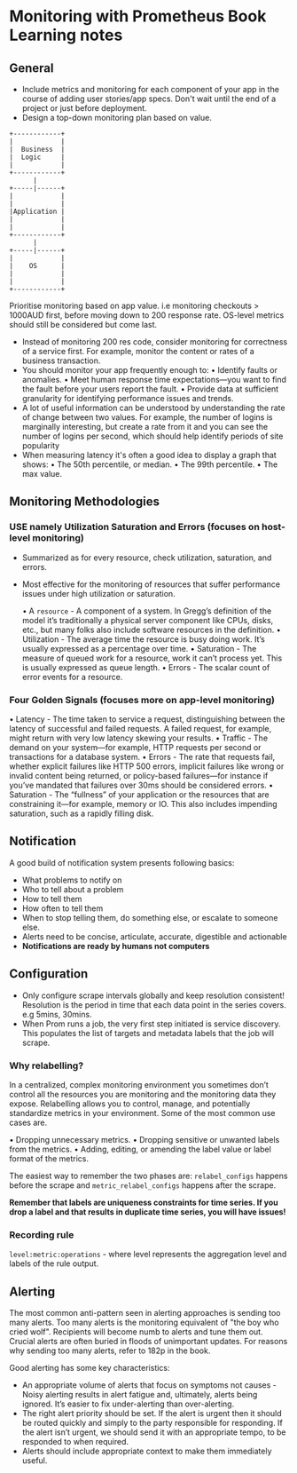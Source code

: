 # Monitoring with Prometheus Book Learning notes

## General

- Include metrics and monitoring for each component of your app in the course of adding user stories/app specs.
Don't wait until the end of a project or just before deployment.
- Design a top-down monitoring plan based on value.

```
+------------+
|            |
|  Business  |
|  Logic     |
|            |
+------------+
      |
+-----|------+
|            |
|            |
|Application |
|            |
|            |
+------------+
      |
+-----|------+
|            |
|    OS      |
|            |
|            |
+------------+
```

Prioritise monitoring based on app value. i.e monitoring checkouts > 1000AUD first, before moving down to 200 response rate. OS-level metrics should still be considered but come last.
- Instead of monitoring 200 res code, consider monitoring for correctness of a service first. For example, monitor the content or rates of a business transaction.
- You should monitor your app frequently enough to:
  • Identify faults or anomalies.
  • Meet human response time expectations—you want to find the fault before your users report the fault.
  • Provide data at sufficient granularity for identifying performance issues and trends.
- A lot of useful information can be understood by understanding the rate of change between two values. For example, the number of logins is marginally interesting, but create a rate from it and you can see the number of logins per second, which should help
identify periods of site popularity
- When measuring latency it's often a good idea to display a graph that shows:
  • The 50th percentile, or median.
  • The 99th percentile.
  • The max value.

## Monitoring Methodologies

### USE namely Utilization Saturation and Errors (focuses on host-level monitoring)

- Summarized as for every resource, check utilization, saturation, and errors.
- Most effective for the monitoring of resources that suffer performance issues under high utilization
or saturation.

  • A `resource` - A component of a system. In Gregg’s definition of the model it’s
  traditionally a physical server component like CPUs, disks, etc., but many
  folks also include software resources in the definition.
  • Utilization - The average time the resource is busy doing work. It’s usually
  expressed as a percentage over time.
  • Saturation - The measure of queued work for a resource, work it can’t process
  yet. This is usually expressed as queue length.
  • Errors - The scalar count of error events for a resource.


### Four Golden Signals (focuses more on app-level monitoring)

• Latency - The time taken to service a request, distinguishing between the latency of successful and failed requests. A failed request, for example, might return with very low latency skewing your results.
• Traffic - The demand on your system—for example, HTTP requests per
second or transactions for a database system.
• Errors - The rate that requests fail, whether explicit failures like HTTP
500 errors, implicit failures like wrong or invalid content being returned,
or policy-based failures—for instance if you’ve mandated that failures over
30ms should be considered errors.
• Saturation - The “fullness” of your application or the resources that are
constraining it—for example, memory or IO. This also includes impending
saturation, such as a rapidly filling disk.

## Notification

A good build of notification system presents following basics:

- What problems to notify on
- Who to tell about a problem
- How to tell them
- How often to tell them
- When to stop telling them, do something else, or escalate to someone else.
- Alerts need to be concise, articulate, accurate, digestible and actionable
- **Notifications are ready by humans not computers**

## Configuration

- Only configure scrape intervals globally and keep resolution consistent! Resolution is the period in time that each data point in the series covers. e.g 5mins, 30mins.
- When Prom runs a job, the very first step initiated is service discovery. This populates the list of targets and metadata labels that the job will scrape.

### Why relabelling?

In a centralized, complex monitoring environment you sometimes don’t control all the resources you are monitoring and the monitoring data they expose. Relabelling allows you to control, manage, and potentially standardize metrics in
your environment. Some of the most common use cases are.

• Dropping unnecessary metrics.
• Dropping sensitive or unwanted labels from the metrics.
• Adding, editing, or amending the label value or label format of the metrics.

The easiest way to remember the two phases are: `relabel_configs` happens before the scrape and `metric_relabel_configs` happens after the scrape.

**Remember that labels are uniqueness constraints for time series. If you drop a label and that results in duplicate time series, you will have issues!**

### Recording rule

`level:metric:operations` - where level represents the aggregation level and labels of the rule output.

## Alerting

The most common anti-pattern seen in alerting approaches is sending too many alerts. Too many alerts is the monitoring equivalent of "the boy who cried wolf". Recipients will become numb to alerts and tune them out. Crucial alerts are often buried in floods of unimportant updates. For reasons why sending too many alerts, refer to 182p in the book.

Good alerting has some key characteristics:
- An appropriate volume of alerts that focus on symptoms not causes - Noisy alerting results in alert fatigue and, ultimately, alerts being ignored. It’s easier to fix under-alerting than over-alerting.
- The right alert priority should be set. If the alert is urgent then it should be routed quickly and simply to the party responsible for responding. If the alert isn’t urgent, we should send it with an appropriate tempo, to be responded to when required.
- Alerts should include appropriate context to make them immediately useful.
